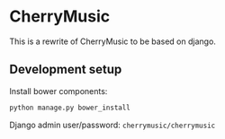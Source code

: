 CherryMusic
===========

This is a rewrite of CherryMusic to be based on django.

Development setup
-----------------

Install bower components:
```bash
python manage.py bower_install
```

Django admin user/password: `cherrymusic/cherrymusic`

